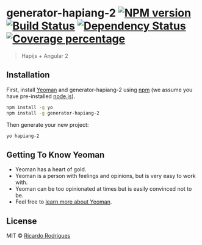 # generator-hapiang-2 [![NPM version][npm-image]][npm-url] [![Build Status][travis-image]][travis-url] [![Dependency Status][daviddm-image]][daviddm-url] [![Coverage percentage][coveralls-image]][coveralls-url]
> Hapijs + Angular 2

## Installation

First, install [Yeoman](http://yeoman.io) and generator-hapiang-2 using [npm](https://www.npmjs.com/) (we assume you have pre-installed [node.js](https://nodejs.org/)).

```bash
npm install -g yo
npm install -g generator-hapiang-2
```

Then generate your new project:

```bash
yo hapiang-2
```

## Getting To Know Yeoman

 * Yeoman has a heart of gold.
 * Yeoman is a person with feelings and opinions, but is very easy to work with.
 * Yeoman can be too opinionated at times but is easily convinced not to be.
 * Feel free to [learn more about Yeoman](http://yeoman.io/).

## License

MIT © [Ricardo Rodrigues]()


[npm-image]: https://badge.fury.io/js/generator-hapiang-2.svg
[npm-url]: https://npmjs.org/package/generator-hapiang-2
[travis-image]: https://travis-ci.org/ricardwrodrigues/generator-hapiang-2.svg?branch=master
[travis-url]: https://travis-ci.org/ricardwrodrigues/generator-hapiang-2
[daviddm-image]: https://david-dm.org/ricardwrodrigues/generator-hapiang-2.svg?theme=shields.io
[daviddm-url]: https://david-dm.org/ricardwrodrigues/generator-hapiang-2
[coveralls-image]: https://coveralls.io/repos/ricardwrodrigues/generator-hapiang-2/badge.svg
[coveralls-url]: https://coveralls.io/r/ricardwrodrigues/generator-hapiang-2
